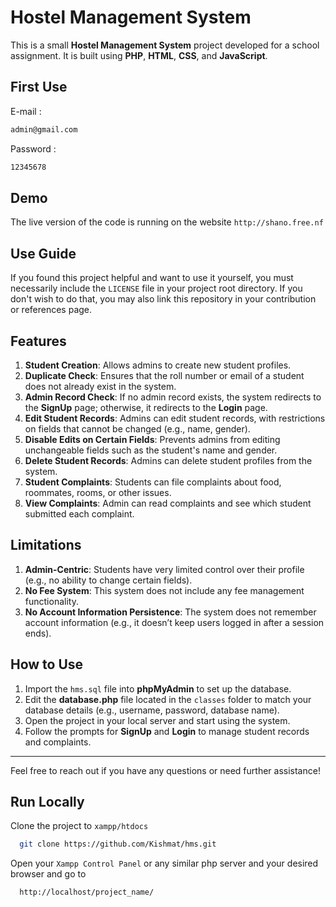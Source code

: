 # Hostel Management System

This is a small **Hostel Management System** project developed for a school assignment. It is built using **PHP**, **HTML**, **CSS**, and **JavaScript**.

## First Use
E-mail : 
```bash
admin@gmail.com
```
Password :
```bash
12345678
```

## Demo
The live version of the code is running on the website
```http://shano.free.nf```

## Use Guide
If you found this project helpful and want to use it yourself, you must necessarily include the `LICENSE` file in your project root directory. If you don't wish to do that, you may also link this repository in your contribution or references page.

## Features

1. **Student Creation**: Allows admins to create new student profiles.
2. **Duplicate Check**: Ensures that the roll number or email of a student does not already exist in the system.
3. **Admin Record Check**: If no admin record exists, the system redirects to the **SignUp** page; otherwise, it redirects to the **Login** page.
4. **Edit Student Records**: Admins can edit student records, with restrictions on fields that cannot be changed (e.g., name, gender).
5. **Disable Edits on Certain Fields**: Prevents admins from editing unchangeable fields such as the student's name and gender.
6. **Delete Student Records**: Admins can delete student profiles from the system.
7. **Student Complaints**: Students can file complaints about food, roommates, rooms, or other issues.
8. **View Complaints**: Admin can read complaints and see which student submitted each complaint.

## Limitations

1. **Admin-Centric**: Students have very limited control over their profile (e.g., no ability to change certain fields).
2. **No Fee System**: This system does not include any fee management functionality.
3. **No Account Information Persistence**: The system does not remember account information (e.g., it doesn’t keep users logged in after a session ends).

## How to Use

1. Import the `hms.sql` file into **phpMyAdmin** to set up the database.
2. Edit the **database.php** file located in the `classes` folder to match your database details (e.g., username, password, database name).
3. Open the project in your local server and start using the system.
4. Follow the prompts for **SignUp** and **Login** to manage student records and complaints.

---

Feel free to reach out if you have any questions or need further assistance!

## Run Locally

Clone the project to `xampp/htdocs`

```bash
  git clone https://github.com/Kishmat/hms.git
```
Open your `Xampp Control Panel` or any similar php server and your desired browser and go to

```bash
  http://localhost/project_name/
```

